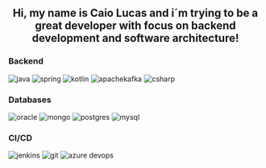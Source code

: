 <div align="center">
  <h2>Hi, my name is Caio Lucas and i´m trying to be a great developer with focus on backend development and software architecture!</h2>
</div>


### Backend 
<img
  src="https://img.shields.io/badge/java-red?style=for-the-badge&logo=java&logoColor=white"
  alt="java"
/>
<img
  src="https://img.shields.io/badge/spring-green?style=for-the-badge&logo=spring&logoColor=white"
  alt="spring"
/>
<img
  src="https://img.shields.io/badge/kotlin-black?style=for-the-badge&amp;logo=kotlin.js&amp;logoColor=white"
  alt="kotlin"
/>
<img
  src="https://img.shields.io/badge/apache kafka-red?style=for-the-badge&logo=apachekafka&logoColor=white"
  alt="apachekafka"
/>
<img
  src="https://img.shields.io/badge/csharp-blue?style=for-the-badge&logo=csharp&logoColor=white"
  alt="csharp"
/>

### Databases
<img
  src="https://img.shields.io/badge/oracle-red?style=for-the-badge&logo=oracle&logoColor=white"
  alt="oracle"
/>
<img
  src="https://img.shields.io/badge/mongodb-green?style=for-the-badge&logo=mongo&logoColor=white"
  alt="mongo"
/>
<img
  src="https://img.shields.io/badge/postgres-darkblue?style=for-the-badge&logo=postgres&logoColor=white"
  alt="postgres"
/>
<img
  src="https://img.shields.io/badge/mysql-blue?style=for-the-badge&logo=mysql&logoColor=white"
  alt="mysql"
/>

### CI/CD
<img
  src="https://img.shields.io/badge/jenkins-black?style=for-the-badge&logo=jenkins&logoColor=white"
  alt="jenkins"
/>
<img
  src="https://img.shields.io/badge/git-black?style=for-the-badge&logo=git&logoColor=white"
  alt="git"
/>
<img
  src="https://img.shields.io/badge/azure-blue?style=for-the-badge&logo=azure&logoColor=red"
  alt="azure devops"
/>

